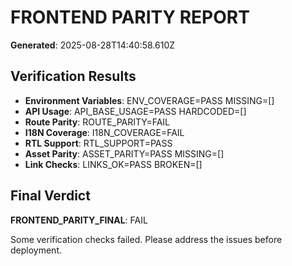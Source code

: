 # FRONTEND PARITY REPORT

**Generated**: 2025-08-28T14:40:58.610Z

## Verification Results

- **Environment Variables**: ENV_COVERAGE=PASS MISSING=[]
- **API Usage**: API_BASE_USAGE=PASS HARDCODED=[]
- **Route Parity**: ROUTE_PARITY=FAIL
- **I18N Coverage**: I18N_COVERAGE=FAIL
- **RTL Support**: RTL_SUPPORT=PASS
- **Asset Parity**: ASSET_PARITY=PASS MISSING=[]
- **Link Checks**: LINKS_OK=PASS BROKEN=[]

## Final Verdict

**FRONTEND_PARITY_FINAL**: FAIL

Some verification checks failed. Please address the issues before deployment.
